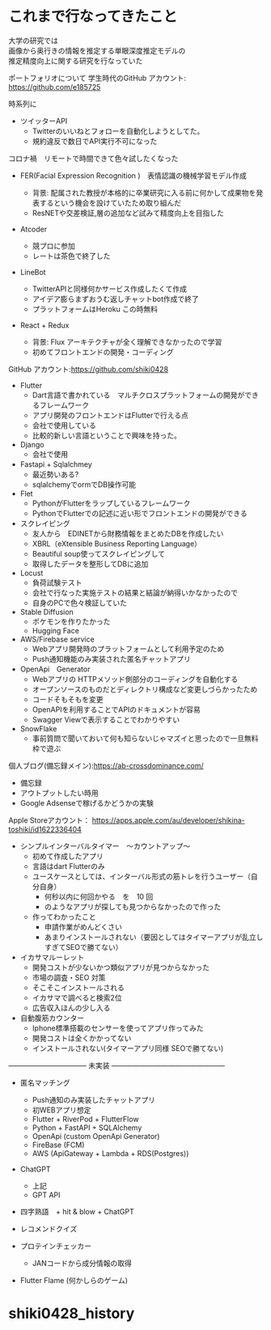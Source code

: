 # これまで行なってきたこと

大学の研究では  
画像から奥行きの情報を推定する単眼深度推定モデルの  
推定精度向上に関する研究を行なっていた

ポートフォリオについて
学生時代のGitHub アカウント: https://github.com/e185725

時系列に
- ツイッターAPI
    - Twitterのいいねとフォローを自動化しようとしてた。
    - 規約違反で数日でAPI実行不可になった

コロナ禍　リモートで時間できて色々試したくなった
- FER(Facial Expression Recognition )　表情認識の機械学習モデル作成
    - 背景: 配属された教授が本格的に卒業研究に入る前に何かして成果物を発表するという機会を設けていたため取り組んだ
    - ResNETや交差検証,層の追加など試みて精度向上を目指した

- Atcoder 
    - 競プロに参加
    - レートは茶色で終了した
- LineBot
    - TwitterAPIと同様何かサービス作成したくて作成
    - アイデア膨らまずおうむ返しチャットbot作成で終了
    - プラットフォームはHeroku この時無料
- React + Redux
    - 背景: Flux アーキテクチャが全く理解できなかったので学習
    - 初めてフロントエンドの開発・コーディング

GitHub アカウント:https://github.com/shiki0428
- Flutter 
    - Dart言語で書かれている　マルチクロスプラットフォームの開発ができるフレームワーク
    - アプリ開発のフロントエンドはFlutterで行える点
    - 会社で使用している
    - 比較的新しい言語ということで興味を持った。
- Django
    - 会社で使用
- Fastapi + Sqlalchmey　
    - 最近勢いある?
    - sqlalchemyでormでDB操作可能
- Flet
    - PythonがFlutterをラップしているフレームワーク
    - PythonでFlutterでの記述に近い形でフロントエンドの開発ができる
- スクレイピング
    - 友人から　EDINETから財務情報をまとめたDBを作成したい
    - XBRL（eXtensible Business Reporting Language）
    - Beautiful soup使ってスクレイピングして
    - 取得したデータを整形してDBに追加
- Locust
    - 負荷試験テスト
    - 会社で行なった実施テストの結果と結論が納得いかなかったので
    - 自身のPCで色々検証していた
- Stable Diffusion
    - ポケモンを作りたかった
    - Hugging Face
- AWS/Firebase service
    - Webアプリ開発時のプラットフォームとして利用予定のため
    - Push通知機能のみ実装された匿名チャットアプリ
- OpenApi　Generator
    - Webアプリの HTTPメソッド側部分のコーディングを自動化する
    - オープンソースのものだとディレクトリ構成など変更しづらかったため
    - コードそもそもを変更
    - OpenAPIを利用することでAPIのドキュメントが容易
    - Swagger Viewで表示することでわかりやすい
- SnowFlake
    - 事前質問で聞いておいて何も知らないじゃマズイと思ったので一旦無料枠で遊ぶ

個人ブログ(備忘録メイン):https://ab-crossdominance.com/
- 備忘録
- アウトプットしたい時用
- Google Adsenseで稼げるかどうかの実験

Apple Storeアカウント： https://apps.apple.com/au/developer/shikina-toshiki/id1622336404
- シンプルインターバルタイマー　〜カウントアップ〜 
    - 初めて作成したアプリ
    - 言語はdart Flutterのみ
    - ユースケースとしては、インターバル形式の筋トレを行うユーザー（自分自身）
        - 何秒以内に何回かやる　を　10 回
        - のようなアプリが探しても見つからなかったので作った
    - 作ってわかったこと
        - 申請作業がめんどくさい
        - あまりインストールされない（要因としてはタイマーアプリが乱立しすぎてSEOで勝てない）
- イカサマルーレット
    - 開発コストが少ないかつ類似アプリが見つからなかった
    - 市場の調査・SEO 対策
    - そこそこインストールされる
    - イカサマで調べると検索2位
    - 広告収入ほんの少し入る
- 自動腹筋カウンター
    - Iphone標準搭載のセンサーを使ってアプリ作ってみた
    - 開発コストは全くかかってない
    - インストールされない(タイマーアプリ同様 SEOで勝てない)

——————————— 未実装 ————————————————


- 匿名マッチング
    - Push通知のみ実装したチャットアプリ
    - 初WEBアプリ想定
    - Flutter + RiverPod + FlutterFlow
    - Python + FastAPI + SQLAlchemy
    - OpenApi (custom OpenApi Generator)
    - FireBase (FCM)
    - AWS (ApiGateway + Lambda + RDS(Postgres)) 

- ChatGPT
    - 上記
    - GPT API
- 四字熟語　+ hit & blow + ChatGPT
- レコメンドクイズ
- プロテインチェッカー
    - JANコードから成分情報の取得
- Flutter Flame (何かしらのゲーム)
# shiki0428_history
